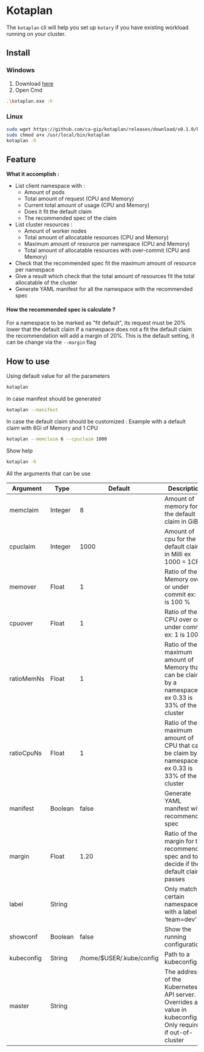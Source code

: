 
# Kotaplan

The `kotaplan` cli will help you set up `kotary` if you have existing workload running on your cluster.

## Install

### Windows 

1. Download [here](https://github.com/ca-gip/kotaplan/releases/download/v0.1.0/kotaplan.exe)
2. Open Cmd
```bash
.\kotaplan.exe -h
```

### Linux

```bash
sudo wget https://github.com/ca-gip/kotaplan/releases/download/v0.1.0/kotaplan -P /usr/local/bin
sudo chmod a+x /usr/local/bin/kotaplan
kotaplan -h
```


## Feature

 __What it accomplish :__
 * List client namespace with :
    * Amount of pods
    * Total amount of request (CPU and Memory)
    * Current total amount of usage (CPU and Memory)
    * Does it fit the default claim
    * The recommended spec of the claim
 * List cluster resources :
    * Amount of worker nodes
    * Total amount of allocatable resources (CPU and Memory)
    * Maximum amount of resource per namespace (CPU and Memory) 
    * Total amount of allocatable resources with over-commit (CPU and Memory) 
 * Check that the recommended spec fit the maximum amount of resource per namespace
 * Give a result which check that the total amount of resources fit the total allocatable of the cluster 
 * Generate YAML manifest for all the namespace with the recommended spec
 
 #### How the recommended spec is calculate ?
 
 For a namespace to be marked as "fit default", its request must be 20% lower that the default claim
 If a namespace does not a fit the default claim the recommendation will add a margin of 20%.
 This is the default setting, it can be change via the `--margin` flag 
 
 ## How to use
 
Using default value for all the parameters
```bash
kotaplan
```

In case manifest should be generated
```bash
kotaplan --manifest
```

In case the default claim should be customized :
Example with a default claim with 6Gi of Memory and 1 CPU
```bash
kotaplan --memclaim 6 --cpuclaim 1000
```

Show help
```bash
kotaplan -h
```

All the arguments that can be use

| Argument | Type | Default | Description |
|----------|------|---------|-------------|
| memclaim | Integer | 8 | Amount of memory for the default claim in GiB |
| cpuclaim | Integer | 1000 | Amount of cpu for the default claim in Milli ex 1000 = 1CPU |
| memover | Float | 1 | Ratio of the Memory over or under commit ex: 1 is 100 % |
| cpuover | Float | 1 | Ratio of the CPU over or under commit ex: 1 is 100 % |
| ratioMemNs | Float | 1 | Ratio of the maximum amount of Memory that can be claim by a namespace ex 0.33 is 33% of the cluster |
| ratioCpuNs | Float | 1 | Ratio of the maximum amount of CPU that can be claim by a namespace ex 0.33 is 33% of the cluster |
| manifest | Boolean | false | Generate YAML manifest with recommended spec |
| margin | Float | 1.20 | Ratio of the margin for the recommended spec and to decide if the default claim passes |
| label | String | | Only match certain namespaces with a label ex ‘team=dev‘ |
| showconf | Boolean | false | Show the running configuration |
| kubeconfig | String | /home/$USER/.kube/config | Path to a kubeconfig |
| master | String |  | The address of the Kubernetes API server. Overrides any value in kubeconfig. Only required if out-of-cluster |



